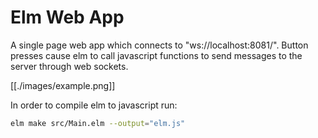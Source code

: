 # Elm Web App

A single page web app which connects to "ws://localhost:8081/". Button presses cause elm to call javascript functions to send messages to the server through web sockets.

[[./images/example.png]]

In order to compile elm to javascript run:
``` bash
elm make src/Main.elm --output="elm.js"
```
